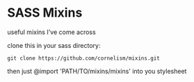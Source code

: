 # SASS Mixins
useful mixins I've come across  

clone this in your sass directory:
```
git clone https://github.com/cornelism/mixins.git
```

then just @import 'PATH/TO/mixins/mixins' into you stylesheet
